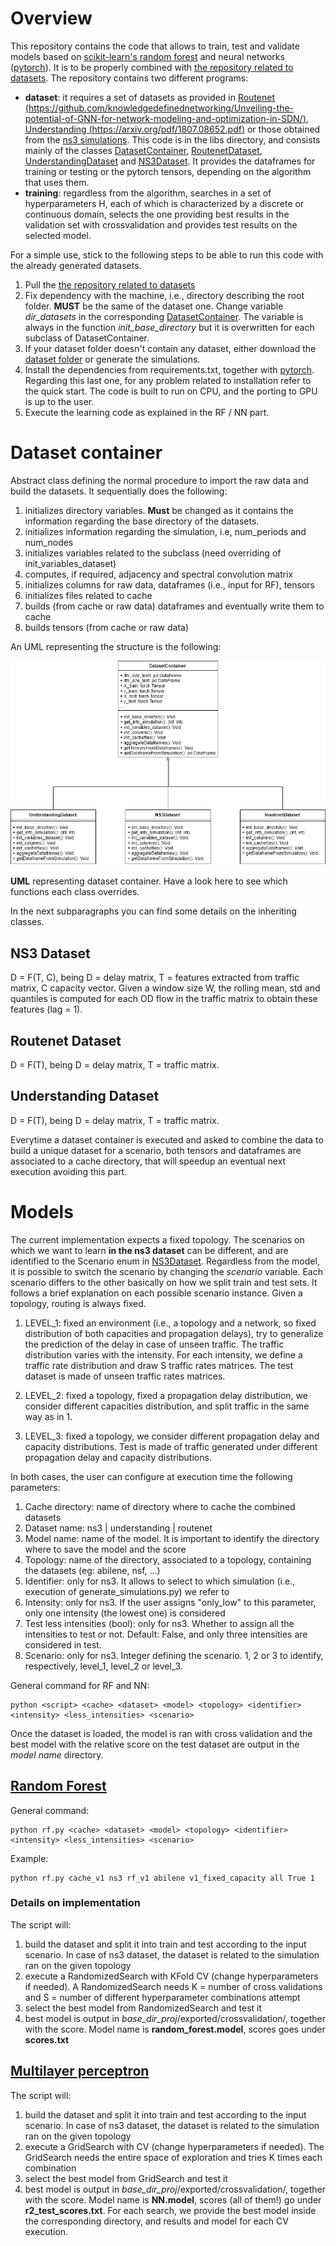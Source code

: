 # Overview
This repository contains the code that allows to train, test and validate models based on [scikit-learn's random forest](https://scikit-learn.org/stable/modules/generated/sklearn.ensemble.RandomForestRegressor.html) and neural networks ([pytorch](https://pytorch.org/)). It is to be properly combined with [the repository related to datasets](http://rnd-gitlab-eu.huawei.com/network-optimisation/supervised-learning-qos-simulations). The repository contains two different programs:
* **dataset**: it requires a set of datasets as provided in [Routenet (https://github.com/knowledgedefinednetworking/Unveiling-the-potential-of-GNN-for-network-modeling-and-optimization-in-SDN/)](https://github.com/knowledgedefinednetworking/Unveiling-the-potential-of-GNN-for-network-modeling-and-optimization-in-SDN/), [Understanding (https://arxiv.org/pdf/1807.08652.pdf)](https://arxiv.org/pdf/1807.08652.pdf) or those obtained from the [ns3 simulations](http://rnd-gitlab-eu.huawei.com/network-optimisation/supervised-learning-qos-simulations). This code is in the libs directory, and consists mainly of the classes [DatasetContainer](http://rnd-gitlab-eu.huawei.com/network-optimisation/supervised-learning-qos-learning/blob/master/libs/dataset_container.py), [RoutenetDataset](http://rnd-gitlab-eu.huawei.com/network-optimisation/supervised-learning-qos-learning/blob/master/libs/routenet_dataset.py), [UnderstandingDataset](http://rnd-gitlab-eu.huawei.com/network-optimisation/supervised-learning-qos-learning/blob/master/libs/understanding_dataset.py) and [NS3Dataset](http://rnd-gitlab-eu.huawei.com/network-optimisation/supervised-learning-qos-learning/blob/master/libs/ns3_dataset.py). It provides the dataframes for training or testing or the pytorch tensors, depending on the algorithm that uses them.
* **training**: regardless from the algorithm, searches in a set of hyperparameters H, each of which is characterized by a discrete or continuous domain, selects the one providing best results in the validation set with crossvalidation and provides test results on the selected model.

For a simple use, stick to the following steps to be able to run this code with the already generated datasets.

1. Pull the [the repository related to datasets](http://rnd-gitlab-eu.huawei.com/network-optimisation/supervised-learning-qos-simulations)
2. Fix dependency with the machine, i.e., directory describing the root folder. **MUST** be the same of the dataset one. Change variable _dir_datasets_ in the corresponding [DatasetContainer](http://rnd-gitlab-eu.huawei.com/network-optimisation/supervised-learning-qos-learning/blob/master/libs/dataset_container.py). The variable is always in the function _init_base_directory_ but it is overwritten for each subclass of DatasetContainer.
3. If your dataset folder doesn't contain any dataset, either download the [dataset folder]() or generate the simulations.
4. Install the dependencies from requirements.txt, together with [pytorch](https://pytorch.org/). Regarding this last one, for any problem related to installation refer to the quick start. The code is built to run on CPU, and the porting to GPU is up to the user.
4. Execute the learning code as explained in the RF / NN part.

# Dataset container
Abstract class defining the normal procedure to import the raw data and build the datasets. It sequentially does the following:

1. initializes directory variables. **Must** be changed as it contains the information regarding the base directory of the datasets.
2. initializes information regarding the simulation, i.e, num_periods and num_nodes
3. initializes variables related to the subclass (need overriding of init_variables_dataset)
4. computes, if required, adjacency and spectral convolution matrix
5. initializes columns for raw data, dataframes (i.e., input for RF), tensors
6. initializes files related to cache
7. builds (from cache or raw data) dataframes and eventually write them to cache
8. builds tensors (from cache or raw data)

An UML representing the structure is the following:

![](assets/dataset_container.png)

**UML** representing dataset container. Have a look here to see which functions each class overrides.

In the next subparagraphs you can find some details on the inheriting classes.

## NS3 Dataset
D = F(T, C), being D = delay matrix, T = features extracted from traffic matrix, C capacity vector.
Given a window size W, the rolling mean, std and quantiles is computed for each OD flow in the traffic matrix to obtain these features (lag = 1).

## Routenet Dataset
D = F(T), being D = delay matrix, T = traffic matrix.

## Understanding Dataset
D = F(T), being D = delay matrix, T = traffic matrix.

Everytime a dataset container is executed and asked to combine the data to build a unique dataset for a scenario, both tensors and dataframes are associated to a cache directory, that will speedup an eventual next execution avoiding this part.

# Models
The current implementation expects a fixed topology. The scenarios on which we want to learn **in the ns3 dataset** can be different, and are identified to the Scenario enum in [NS3Dataset](http://rnd-gitlab-eu.huawei.com/network-optimisation/supervised-learning-qos-learning/blob/master/libs/ns3_dataset.py). Regardless from the model, it is possible to switch the scenario by changing the *scenario* variable. Each scenario differs to the other basically on how we split train and test sets. It follows a brief explanation on each possible scenario instance. Given a topology, routing is always fixed.
1. LEVEL_1: fixed an environment (i.e., a topology and a network, so fixed distribution of both capacities and propagation delays), try to generalize the prediction of the delay in case of unseen traffic. The traffic distribution varies with the intensity. For each intensity, we define a traffic rate distribution and draw S traffic rates matrices. The test dataset is made of unseen traffic rates matrices.

2. LEVEL_2: fixed a topology, fixed a propagation delay distribution, we consider different capacities distribution, and split traffic in the same way as in 1.

3. LEVEL_3: fixed a topology, we consider different propagation delay and capacity distributions. Test is made of traffic generated under different propagation delay and capacity distributions.

In both cases, the user can configure at execution time the following parameters:
1. Cache directory: name of directory where to cache the combined datasets
2. Dataset name: ns3 | understanding | routenet
3. Model name: name of the model. It is important to identify the directory where to save the model and the score
4. Topology: name of the directory, associated to a topology, containing the datasets (eg: abilene, nsf, ...)
5. Identifier: only for ns3. It allows to select to which simulation (i.e., execution of generate_simulations.py) we refer to
6. Intensity: only for ns3. If the user assigns "only_low" to this parameter, only one intensity (the lowest one) is considered
7. Test less intensities (bool): only for ns3. Whether to assign all the intensities to test or not. Default: False, and only three intensities are considered in test.
8. Scenario: only for ns3. Integer defining the scenario. 1, 2 or 3 to identify, respectively, level_1, level_2 or level_3.

General command for RF and NN:
```shell
python <script> <cache> <dataset> <model> <topology> <identifier> <intensity> <less_intensities> <scenario>
```

Once the dataset is loaded, the model is ran with cross validation and the best model with the relative score on the test dataset are output in the _model name_ directory.

## [Random Forest](http://rnd-gitlab-eu.huawei.com/network-optimisation/supervised-learning-qos-learning/blob/master/random%20forest/rf.py)
General command:
```shell
python rf.py <cache> <dataset> <model> <topology> <identifier> <intensity> <less_intensities> <scenario>
```
Example:
```shell
python rf.py cache_v1 ns3 rf_v1 abilene v1_fixed_capacity all True 1
```

### Details on implementation
The script will:
1. build the dataset and split it into train and test according to the input scenario. In case of ns3 dataset, the dataset is related to the _<identifier>_ simulation ran on the given topology
2. execute a RandomizedSearch with KFold CV (change hyperparameters if needed). A RandomizedSearch needs K = number of cross validations and S = number of different hyperparameter combinations attempt
3. select the best model from RandomizedSearch and test it
4. best model is output in  _base_dir_proj_/exported/crossvalidation/, together with the score. Model name is **random_forest.model**, scores goes under **scores.txt**

## [Multilayer perceptron](http://rnd-gitlab-eu.huawei.com/network-optimisation/supervised-learning-qos-learning/blob/master/pytorch/nn_cv.py)
The script will:
1. build the dataset and split it into train and test according to the input scenario. In case of ns3 dataset, the dataset is related to the _<identifier>_ simulation ran on the given topology
2. execute a GridSearch with CV (change hyperparameters if needed). The GridSearch needs the entire space of exploration and tries K times each combination
3. select the best model from GridSearch and test it
4. best model is output in  _base_dir_proj_/exported/crossvalidation/, together with the score. Model name is **NN.model**, scores (all of them!) go under **r2_test_scores.txt**. For each search, we provide the best model inside the corresponding directory, and results and model for each CV execution.
